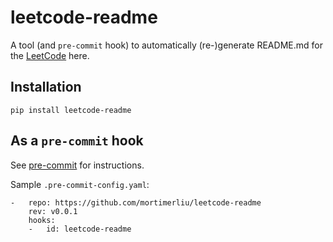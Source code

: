 # leetcode-readme

A tool (and `pre-commit` hook) to automatically (re-)generate README.md
for the [LeetCode](https://github.com/mortimerliu/LeetCode) here.

## Installation

```
pip install leetcode-readme
```

## As a `pre-commit` hook

See [pre-commit](https://github.com/pre-commit/pre-commit) for instructions.

Sample `.pre-commit-config.yaml`:

```
-   repo: https://github.com/mortimerliu/leetcode-readme
    rev: v0.0.1
    hooks:
    -   id: leetcode-readme
```
